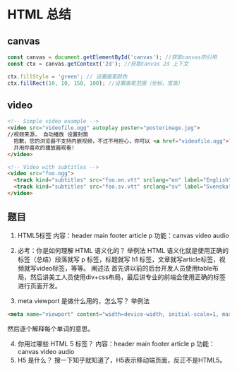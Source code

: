 # HTML 总结
## canvas
```js
const canvas = document.getElementById('canvas'); //获取canvas的引用
const ctx = canvas.getContext('2d'); //获取canvas 2d 上下文

ctx.fillStyle = 'green'; // 设置画笔颜色
ctx.fillRect(10, 10, 150, 100); //设置画笔范围（坐标，宽高）
```
## video
```html
<!-- Simple video example -->
<video src="videofile.ogg" autoplay poster="posterimage.jpg"> 
//视频来源， 自动播放 设置封面
  抱歉，您的浏览器不支持内嵌视频，不过不用担心，你可以 <a href="videofile.ogg">下载</a>
  并用你喜欢的播放器观看!
</video>

<!-- Video with subtitles -->
<video src="foo.ogg">
  <track kind="subtitles" src="foo.en.vtt" srclang="en" label="English">//加字幕
  <track kind="subtitles" src="foo.sv.vtt" srclang="sv" label="Svenska">
</video>
```

## 题目
1. HTML5标签
内容：header main footer article p 
功能：canvas video audio

2. 必考：你是如何理解 HTML 语义化的？
举例法
HTML 语义化就是使用正确的标签（总结）段落就写 p 标签，标题就写 h1 标签，文章就写article标签，视频就写video标签，等等。
阐述法
首先讲以前的后台开发人员使用table布局，然后讲美工人员使用div+css布局，最后讲专业的前端会使用正确的标签进行页面开发。
3. meta viewport 是做什么用的，怎么写？
举例法
```html
<meta name="viewport" content="width=device-width, initial-scale=1, maximum-scale=1, minimum-scale=1">
```
然后逐个解释每个单词的意思。

4. 你用过哪些 HTML 5 标签？
内容：header main footer article p 
功能：canvas video audio
5. H5 是什么？
搜一下知乎就知道了，H5表示移动端页面，反正不是HTML5。
